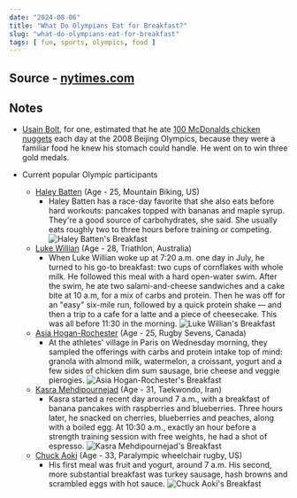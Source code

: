 ```yaml
---
date: "2024-08-06"
title: "What Do Olympians Eat for Breakfast?"
slug: "what-do-olympians-eat-for-breakfast"
tags: [ fun, sports, olympics, food ]
---
```




## Source - [nytimes.com][1]

## Notes
* [Usain Bolt][2], for one, estimated that he ate [100 McDonalds chicken nuggets][3] each day at the 2008 Beijing Olympics, because they were a familiar food he knew his stomach could handle. He went on to win three gold medals.
* Current popular Olympic participants
  * [Haley Batten][4] (Age - 25, Mountain Biking, US)
    * Haley Batten has a race-day favorite that she also eats before hard workouts: pancakes topped with bananas and maple syrup. They're a good source of carbohydrates, she said. She usually eats roughly two to three hours before training or competing.
      ![Haley Batten's Breakfast][5]
  * [Luke Willian][6] (Age - 28, Triathlon, Australia)
    * When Luke Willian woke up at 7:20 a.m. one day in July, he turned to his go-to breakfast: two cups of cornflakes with whole milk. He followed this meal with a hard open-water swim. After the swim, he ate two salami-and-cheese sandwiches and a cake bite at 10 a.m, for a mix of carbs and protein. Then he was off for an "easy" six-mile run, followed by a quick protein shake — and then a trip to a cafe for a latte and a piece of cheesecake. This was all before 11:30 in the morning.
      ![Luke Willian's Breakfast][7]
  * [Asia Hogan-Rochester][8] (Age - 25, Rugby Sevens, Canada)
    * At the athletes' village in Paris on Wednesday morning, they sampled the offerings with carbs and protein intake top of mind: granola with almond milk, watermelon, a croissant, yogurt and a few sides of chicken dim sum sausage, brie cheese and veggie pierogies.
      ![Asia Hogan-Rochester's Breakfast][9]
  * [Kasra Mehdipournejad][10] (Age - 31, Taekwondo, Iran)
    * Kasra started a recent day around 7 a.m., with a breakfast of banana pancakes with raspberries and blueberries. Three hours later, he snacked on cherries, blueberries and peaches, along with a boiled egg. At 10:30 a.m., exactly an hour before a strength training session with free weights, he had a shot of espresso.
      ![Kasra Mehdipournejad's Breakfast][11]
  * [Chuck Aoki][12] (Age - 33, Paralympic wheelchair rugby, US)
    * His first meal was fruit and yogurt, around 7 a.m. His second, more substantial breakfast was turkey sausage, hash browns and scrambled eggs with hot sauce.
      ![Chuck Aoki's Breakfast][13]



   [1]: https://archive.ph/20240724151840/https://www.nytimes.com/2024/07/24/well/eat/olympic-athletes-breakfast-nutrition.html
   [2]: https://usainbolt.com/
   [3]: https://archive.ph/o/uZhyV/https://www.nbcsports.com/olympics/news/usain-bolt-beijing-olympics-2008-chicken-nuggets
   [4]: https://en.wikipedia.org/wiki/Haley_Batten
   [5]: /reads/2024/08/images/breakfast-haley-batten.png
   [6]: https://en.wikipedia.org/wiki/Luke_Willian
   [7]: /reads/2024/08/images/breakfast-luke-willian.png
   [8]: https://en.wikipedia.org/wiki/Asia_Hogan-Rochester
   [9]: /reads/2024/08/images/breakfast-asia-hogan-rochester.png
  [10]: https://en.wikipedia.org/wiki/Kasra_Mehdipournejad
  [11]: /reads/2024/08/images/breakfast-kasra-mehdipournejad.png
  [12]: https://en.wikipedia.org/wiki/Chuck_Aoki
  [13]: /reads/2024/08/images/breakfast-chuck-aoki.png
